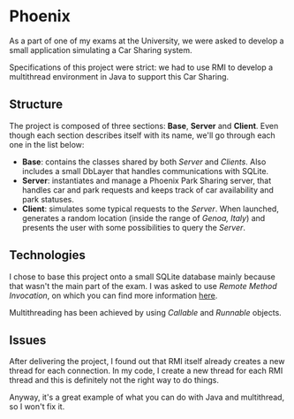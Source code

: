 # Phoenix
As a part of one of my exams at the University, we were asked to develop a small application simulating a Car Sharing system.

Specifications of this project were strict: we had to use RMI to develop a multithread environment in Java to support this Car Sharing.

## Structure

The project is composed of three sections: **Base**, **Server** and **Client**. Even though each section describes itself with its name, we'll go through each one in the list below:

* **Base**: contains the classes shared by both *Server* and *Clients*. Also includes a small DbLayer that handles communications with SQLite.
* **Server**: instantiates and manage a Phoenix Park Sharing server, that handles car and park requests and keeps track of car availability and park statuses.
* **Client**: simulates some typical requests to the *Server*. When launched, generates a random location (inside the range of *Genoa, Italy*) and presents the user with some possibilities to query the *Server*.

## Technologies
I chose to base this project onto a small SQLite database mainly because that wasn't the main part of the exam. I was asked to use *Remote Method Invocation*, on which you can find more information [here](https://it.wikipedia.org/wiki/Remote_Method_Invocation).

Multithreading has been achieved by using *Callable* and *Runnable* objects.

## Issues
After delivering the project, I found out that RMI itself already creates a new thread for each connection. In my code, I create a new thread for each RMI thread and this is definitely not the right way to do things.

Anyway, it's a great example of what you can do with Java and multithread, so I won't fix it.


